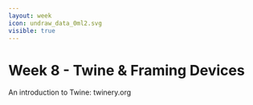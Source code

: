 ```yaml
---
layout: week
icon: undraw_data_0ml2.svg
visible: true
---
```


# Week 8 - Twine & Framing Devices

An introduction to Twine: twinery.org
